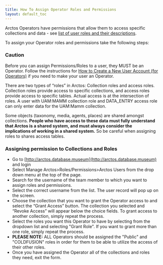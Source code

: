 ```yaml
---
title: How To Assign Operator Roles and Permissions
layout: default_toc
---
```


Arctos Operators have permissions that allow them to access specific collections and data - see [list of user roles and their descriptions](http://arctos.database.museum/Admin/user_roles.cfm).

To assign your Operator roles and permissions take the following steps:

### Caution

Before you can assign Permissions/Roles to a user, they MUST be an Operator.  Follow the instructions for [How to Create a New User Account (for Operators)](https://github.com/ArctosDB/documentation-wiki/wiki/How-to-Create-a-New-User-Account-%28for-Operators%29) if you need to make your user an Operator.

There are two types of “roles” in Arctos: Collection roles and access roles. Collection roles provide access to specific collections, and access roles provide access to specific tables.  Actual access is at the intersection of roles. A user with UAM:MAMM collection role and DATA_ENTRY access role can only enter data for the UAM:Mamm collection.

Some objects (taxonomy, media, agents, places) are shared amongst collections. **People who have access to these data must fully understand that Arctos is a shared system, and must always consider the implications of working in a shared system.**  So be careful when assigning roles to shares access tables.

### Assigning permission to Collections and Roles

 * Go to [http://arctos.database.museum](http://arctos.database.museum) and login
 * Select Manage Arctos>Roles/Permissions>Arctos Users from the drop down menu at the top of the page.  
 * Search for the username of the team member to which you want to assign roles and permissions.  
 * Select the correct username from the list.  The user record will pop up on the screen.
 * Choose the collection that you want to grant the Operator access to and select the “Grant Access” button.  The collection you selected and “Revoke Access” will appear below the choice fields.  To grant access to another collection, simply repeat the process.
 * Select the roles you want this Operator to have by selecting from the dropdown list and selecting "Grant Role".  If you want to grant more than one role, simply repeat the process.
 * **PLEASE NOTE:** ALL Operators should be assigned the "Public" and "COLDFUSION" roles in order for them to be able to utilize the access of their other roles.
 * Once you have assigned the Operator all of the collections and roles they need, exit the form.
